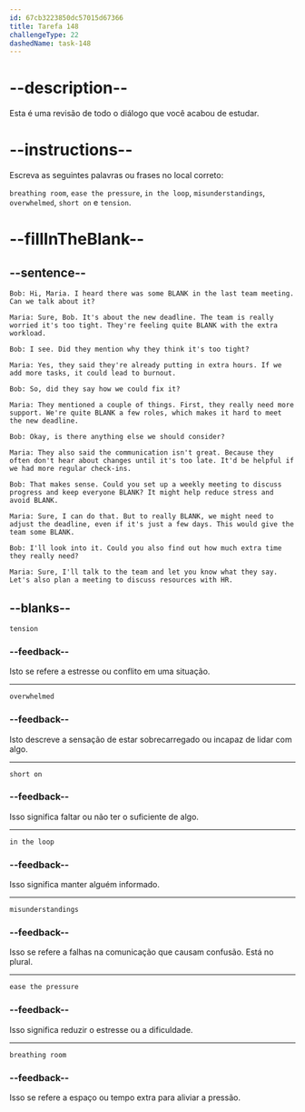 ```yaml
---
id: 67cb3223850dc57015d67366
title: Tarefa 148
challengeType: 22
dashedName: task-148
---
```


<!-- REVIEW -->

# --description--

Esta é uma revisão de todo o diálogo que você acabou de estudar.

# --instructions--

Escreva as seguintes palavras ou frases no local correto:  

`breathing room`, `ease the pressure`, `in the loop`, `misunderstandings`, `overwhelmed`, `short on` e `tension`.  

# --fillInTheBlank--

## --sentence--

`Bob: Hi, Maria. I heard there was some BLANK in the last team meeting. Can we talk about it?`  

`Maria: Sure, Bob. It's about the new deadline. The team is really worried it's too tight. They're feeling quite BLANK with the extra workload.`  

`Bob: I see. Did they mention why they think it's too tight?`  

`Maria: Yes, they said they're already putting in extra hours. If we add more tasks, it could lead to burnout.`  

`Bob: So, did they say how we could fix it?`  

`Maria: They mentioned a couple of things. First, they really need more support. We're quite BLANK a few roles, which makes it hard to meet the new deadline.`  

`Bob: Okay, is there anything else we should consider?`  

`Maria: They also said the communication isn't great. Because they often don't hear about changes until it's too late. It'd be helpful if we had more regular check-ins.`  

`Bob: That makes sense. Could you set up a weekly meeting to discuss progress and keep everyone BLANK? It might help reduce stress and avoid BLANK.`  

`Maria: Sure, I can do that. But to really BLANK, we might need to adjust the deadline, even if it's just a few days. This would give the team some BLANK.`  

`Bob: I'll look into it. Could you also find out how much extra time they really need?`  

`Maria: Sure, I'll talk to the team and let you know what they say. Let's also plan a meeting to discuss resources with HR.`  

## --blanks--  

`tension`  

### --feedback--  

Isto se refere a estresse ou conflito em uma situação.

---

`overwhelmed`  

### --feedback--  

Isto descreve a sensação de estar sobrecarregado ou incapaz de lidar com algo.

---

`short on`  

### --feedback--  

Isso significa faltar ou não ter o suficiente de algo.

---

`in the loop`  

### --feedback--  

Isso significa manter alguém informado.

---

`misunderstandings`  

### --feedback--  

Isso se refere a falhas na comunicação que causam confusão. Está no plural. 

---

`ease the pressure`  

### --feedback--  

Isso significa reduzir o estresse ou a dificuldade.

---

`breathing room`  

### --feedback--  

Isso se refere a espaço ou tempo extra para aliviar a pressão.
